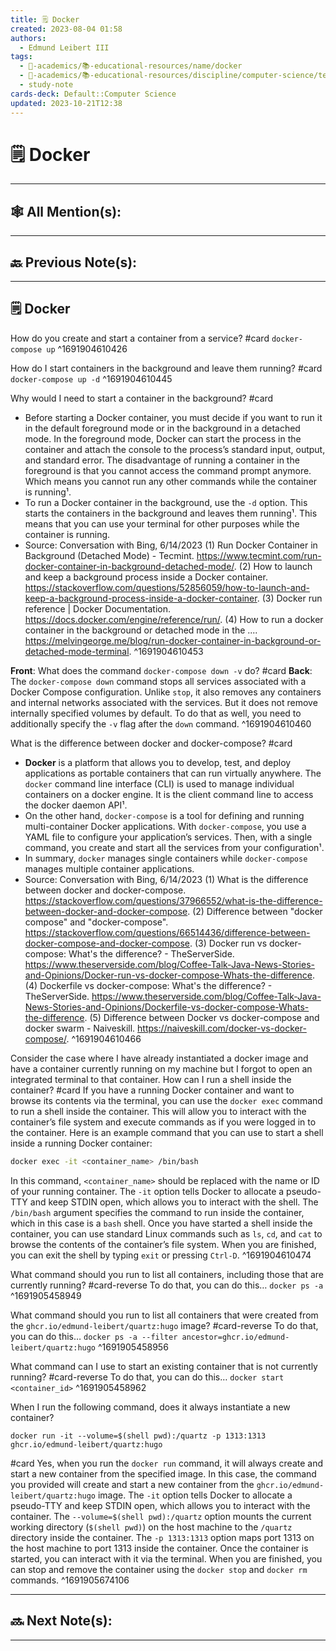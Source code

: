 ```yaml
---
title: 🗒️ Docker
created: 2023-08-04 01:58
authors:
  - Edmund Leibert III
tags:
  - 🔴-academics/📚-educational-resources/name/docker
  - 🔴-academics/📚-educational-resources/discipline/computer-science/technology/docker
  - study-note
cards-deck: Default::Computer Science
updated: 2023-10-21T12:38
---
```


# 🗒️ Docker

---

## 🕸️ All Mention(s): 

---

## 🔙 Previous Note(s):

---

## 🗒️ Docker

How do you create and start a container from a  service?
#card 
`docker-compose up`
^1691904610426

How do I start containers in the background and leave them running? 
#card 
`docker-compose up -d`
^1691904610445

Why would I need to start a container in the background? 
#card
- Before starting a Docker container, you must decide if you want to run it in the default foreground mode or in the background in a detached mode. In the foreground mode, Docker can start the process in the container and attach the console to the process’s standard input, output, and standard error. The disadvantage of running a container in the foreground is that you cannot access the command prompt anymore. Which means you cannot run any other commands while the container is running¹.
- To run a Docker container in the background, use the `-d` option. This starts the containers in the background and leaves them running¹. This means that you can use your terminal for other purposes while the container is running.
- Source: Conversation with Bing, 6/14/2023
  (1) Run Docker Container in Background (Detached Mode) - Tecmint. https://www.tecmint.com/run-docker-container-in-background-detached-mode/.
  (2) How to launch and keep a background process inside a Docker container. https://stackoverflow.com/questions/52856059/how-to-launch-and-keep-a-background-process-inside-a-docker-container.
  (3) Docker run reference | Docker Documentation. https://docs.docker.com/engine/reference/run/.
  (4) How to run a docker container in the background or detached mode in the .... https://melvingeorge.me/blog/run-docker-container-in-background-or-detached-mode-terminal.
^1691904610453

**Front**: What does the command `docker-compose down -v` do? 
#card 
**Back**: The `docker-compose down` command stops all services associated with a Docker Compose configuration. Unlike `stop`, it also removes any containers and internal networks associated with the services. But it does not remove internally specified volumes by default. To do that as well, you need to additionally specify the `-v` flag after the `down` command.
^1691904610460

What is the difference between docker and docker-compose?
#card 
- **Docker** is a platform that allows you to develop, test, and deploy applications as portable containers that can run virtually anywhere. The `docker` command line interface (CLI) is used to manage individual containers on a docker engine. It is the client command line to access the docker daemon API¹.
- On the other hand, `docker-compose` is a tool for defining and running multi-container Docker applications. With `docker-compose`, you use a YAML file to configure your application’s services. Then, with a single command, you create and start all the services from your configuration¹.
- In summary, `docker` manages single containers while `docker-compose` manages multiple container applications.
- Source: Conversation with Bing, 6/14/2023
  (1) What is the difference between docker and docker-compose. https://stackoverflow.com/questions/37966552/what-is-the-difference-between-docker-and-docker-compose.
  (2) Difference between "docker compose" and "docker-compose". https://stackoverflow.com/questions/66514436/difference-between-docker-compose-and-docker-compose.
  (3) Docker run vs docker-compose: What's the difference? - TheServerSide. https://www.theserverside.com/blog/Coffee-Talk-Java-News-Stories-and-Opinions/Docker-run-vs-docker-compose-Whats-the-difference.
  (4) Dockerfile vs docker-compose: What's the difference? - TheServerSide. https://www.theserverside.com/blog/Coffee-Talk-Java-News-Stories-and-Opinions/Dockerfile-vs-docker-compose-Whats-the-difference.
  (5) Difference between Docker vs docker-compose and docker swarm - Naiveskill. https://naiveskill.com/docker-vs-docker-compose/.
^1691904610466

Consider the case where I have already instantiated a docker image and have a container currently running on my machine but I forgot to open an integrated terminal to that container. How can I run a shell inside the container?
#card 
If you have a running Docker container and want to browse its contents via the terminal, you can use the `docker exec` command to run a shell inside the container. This will allow you to interact with the container’s file system and execute commands as if you were logged in to the container.
Here is an example command that you can use to start a shell inside a running Docker container:
```sh
docker exec -it <container_name> /bin/bash
```
In this command, `<container_name>` should be replaced with the name or ID of your running container. The `-it` option tells Docker to allocate a pseudo-TTY and keep STDIN open, which allows you to interact with the shell. The `/bin/bash` argument specifies the command to run inside the container, which in this case is a `bash` shell.
Once you have started a shell inside the container, you can use standard Linux commands such as `ls`, `cd`, and `cat` to browse the contents of the container’s file system. When you are finished, you can exit the shell by typing `exit` or pressing `Ctrl-D`.
^1691904610474

What command should you run to list all containers, including those that are currently running?
#card-reverse 
To do that, you can do this…
`docker ps -a`
^1691905458949


What command should you run to list all containers that were created from the `ghcr.io/edmund-leibert/quartz:hugo` image?
#card-reverse 
To do that, you can do this…
`docker ps -a --filter ancestor=ghcr.io/edmund-leibert/quartz:hugo`
^1691905458956

What command can I use to start an existing container that is not currently running?
#card-reverse 
To do that, you can do this…
`docker start <container_id>`
^1691905458962

When I run the following command, does it always instantiate a new container?
```
docker run -it --volume=$(shell pwd):/quartz -p 1313:1313 ghcr.io/edmund-leibert/quartz:hugo
```
#card 
Yes, when you run the `docker run` command, it will always create and start a new container from the specified image. In this case, the command you provided will create and start a new container from the `ghcr.io/edmund-leibert/quartz:hugo` image.
The `-it` option tells Docker to allocate a pseudo-TTY and keep STDIN open, which allows you to interact with the container. The `--volume=$(shell pwd):/quartz` option mounts the current working directory (`$(shell pwd)`) on the host machine to the `/quartz` directory inside the container. The `-p 1313:1313` option maps port 1313 on the host machine to port 1313 inside the container.
Once the container is started, you can interact with it via the terminal. When you are finished, you can stop and remove the container using the `docker stop` and `docker rm` commands.
^1691905674106



---

## 🔜 Next Note(s):

---
